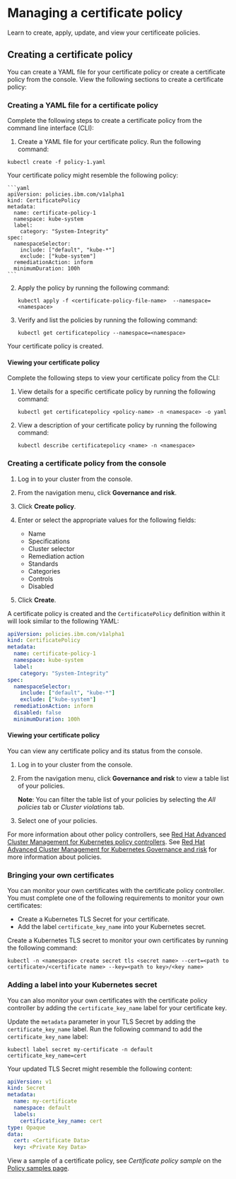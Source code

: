 # Managing a certificate policy

Learn to create, apply, update, and view your certificeate policies.

## Creating a certificate policy 

You can create a YAML file for your certificate policy or create a certificate policy from the console. View the following sections to create a certificate policy:

### Creating a YAML file for a certificate policy

Complete the following steps to create a certificate policy from the command line interface (CLI):

1. Create a YAML file for your certificate policy. Run the following command:

  ```
  kubectl create -f policy-1.yaml
  ```

  Your certificate policy might resemble the following policy:

    ```yaml
    apiVersion: policies.ibm.com/v1alpha1
    kind: CertificatePolicy
    metadata:
      name: certificate-policy-1
      namespace: kube-system
      label:
        category: "System-Integrity"
    spec:
      namespaceSelector:
        include: ["default", "kube-*"]
        exclude: ["kube-system"]
      remediationAction: inform
      minimumDuration: 100h
    ```

2. Apply the policy by running the following command:

   ```
   kubectl apply -f <certificate-policy-file-name>  --namespace=<namespace>
   ```

3. Verify and list the policies by running the following command:

   ```
   kubectl get certificatepolicy --namespace=<namespace>
   ```

Your certificate policy is created.

#### Viewing your certificate policy

Complete the following steps to view your certificate policy from the CLI:

1. View details for a specific certificate policy by running the following command:

   ```
   kubectl get certificatepolicy <policy-name> -n <namespace> -o yaml
   ```

2. View a description of your certificate policy by running the following command:

   ```
   kubectl describe certificatepolicy <name> -n <namespace>
   ```

### Creating a certificate policy from the console

1. Log in to your cluster from the console.
2. From the navigation menu, click **Governance and risk**.
3. Click **Create policy**.
4. Enter or select the appropriate values for the following fields:
   * Name
   * Specifications
   * Cluster selector
   * Remediation action
   * Standards
   * Categories
   * Controls
   * Disabled

5. Click **Create**.

A certificate policy is created and the `CertificatePolicy` definition within it will look similar to the following YAML:

   ```yaml
   apiVersion: policies.ibm.com/v1alpha1
   kind: CertificatePolicy
   metadata:
     name: certificate-policy-1
     namespace: kube-system
     label:
       category: "System-Integrity"
   spec:
     namespaceSelector:
       include: ["default", "kube-*"]
       exclude: ["kube-system"]
     remediationAction: inform
     disabled: false
     minimumDuration: 100h
   ```

#### Viewing your certificate policy

You can view any certificate policy and its status from the console.

1. Log in to your cluster from the console.
2. From the navigation menu, click **Governance and risk** to view a table list of your policies.

   **Note**: You can filter the table list of your policies by selecting the _All policies_ tab or _Cluster violations_ tab.
4. Select one of your policies.


For more information about other policy controllers, see [Red Hat Advanced Cluster Management for Kubernetes policy controllers](../governance/policy_controllers.md). See [Red Hat Advanced Cluster Management for Kubernetes Governance and risk](../governance/compliance_intro.md) for more information about policies.

### Bringing your own certificates

You can monitor your own certificates with the certificate policy controller. You must complete one of the following requirements to monitor your own certificates:

* Create a Kubernetes TLS Secret for your certificate.
* Add the label `certificate_key_name` into your Kubernetes secret.

Create a Kubernetes TLS secret to monitor your own certificates by running the following command:

   ```
   kubectl -n <namespace> create secret tls <secret name> --cert=<path to certificate>/<certificate name> --key=<path to key>/<key name>
   ```

### Adding a label into your Kubernetes secret

You can also monitor your own certificates with the certificate policy controller by adding the `certificate_key_name` label for your certificate key.

Update the `metadata` parameter in your TLS Secret by adding the `certificate_key_name` label. Run the following command to add the `certificate_key_name` label:

   ```
   kubectl label secret my-certificate -n default certificate_key_name=cert
   ```

   Your updated TLS Secret might resemble the following content:

   ```yaml
   apiVersion: v1
   kind: Secret
   metadata:
     name: my-certificate
     namespace: default
     labels:
       certificate_key_name: cert
   type: Opaque
   data:
     cert: <Certificate Data>
     key: <Private Key Data>
   ```

View a sample of a certificate policy, see _Certificate policy sample_ on the [Policy samples page](policy_samples_intro.md).
